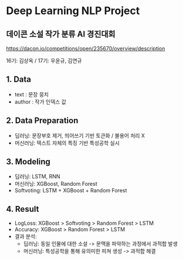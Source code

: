 # Deep Learning NLP Project
## 데이콘 소설 작가 분류 AI 경진대회

https://dacon.io/competitions/open/235670/overview/description

16기: 김상옥 / 17기: 우윤규, 김연규

## 1. Data
- text : 문장 뭉치
- author : 작가 인덱스 값

## 2. Data Preparation
- 딥러닝: 문장부호 제거, 띄어쓰기 기반 토큰화 / 불용어 처리 X
- 머신러닝: 텍스트 자체의 특징 기반 특성공학 실시

## 3. Modeling
- 딥러닝: LSTM, RNN
- 머신러닝: XGBoost, Random Forest
- Softvoting: LSTM + XGBoost + Random Forest

## 4. Result
- LogLoss: XGBoost > Softvoting > Random Forest > LSTM
- Accuracy: XGBoost > Random Forest > LSTM
- 결과 분석:
  * 딥러닝: 동일 인물에 대한 소설 -> 문맥을 파악하는 과정에서 과적합 발생  
  * 머신러닝: 특성공학을 통해 유의미한 피쳐 생성 -> 과적합 해결
